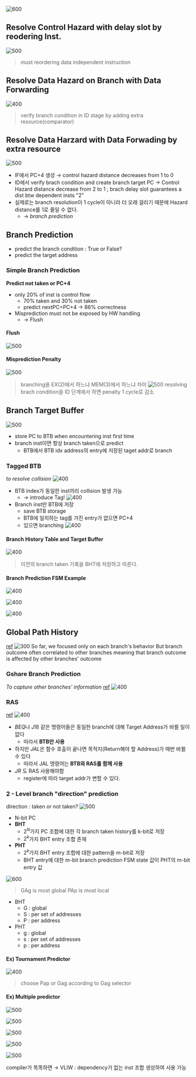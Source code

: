 ![600](https://i.imgur.com/nwN6xpt.png)
## Resolve Control Hazard with delay slot by reodering Inst.
![500](https://i.imgur.com/pUOlvDF.png)
>must reordering data independent instruction
## Resolve Data Hazard on Branch with Data Forwarding
![400](https://i.imgur.com/dPfBbDg.png)
>verify branch condition in ID stage by adding extra resource(comparator)
## Resolve Data Harzard with Data Forwading by extra resource
![500](https://i.imgur.com/Td2ul0Q.png)
- IF에서 PC+4 생성 $\to$ control hazard distance decreases from 1 to 0
- ID에서 verify brach condition and create branch target PC $\to$ Control Hazard distance decrease from 2 to 1 ; brach delay slot guarantees a dist btw dependent insts "2"
- 실제로는 branch resolution이 1 cycle이 아니라 더 오래 걸리기 때문에 Hazard distance를 1로 줄일 수 없다.
	- $\to$ *branch prediction*
## Branch Prediction
- predict the branch condition : True or False?
- predict the target address
### Simple Branch Prediction
**Predict not taken or PC+4**
- only 20% of inst is control flow
	- 70% taken and 30% not taken
	- predict nextPC=PC+4 $\to$ 86% correctness
- Misprediction must not be exposed by HW handling
	- $\to$ Flush
#### Flush
![500](https://i.imgur.com/4lggjey.png)
#### Misprediction Penalty
![500](https://i.imgur.com/tMG4sRz.png)
>branching을 EX(2)에서 하느냐 MEM(3)에서 하느냐 차이
![500](https://i.imgur.com/pnrhSyw.png)
>resolving brach condition을 ID 단계에서 하면 penalty 1 cycle로 감소

## Branch Target Buffer
![500](https://i.imgur.com/GJJ6uOR.png)
- store PC to BTB when encountering inst first time
- branch inst이면 항상 branch taken으로 predict
	- BTB에서 BTB idx address의 entry에 저장된 taget addr로 branch
### Tagged BTB
*to resolve collision*
![400](https://i.imgur.com/JiODgb6.png)
- BTB index가 동일한 inst끼리 collision 발생 가능
	- $\to$ introduce Tag!
![400](https://i.imgur.com/D1Xd4Ue.png)
- Branch inst만 BTB에 저장
	- save BTB storage
	- BTB에 일치하는 tag를 가진 entry가 없으면 PC+4
	- 있으면 branching
![400](https://i.imgur.com/WMcLwXL.png)

#### Branch History Table and Target Buffer
![400](https://i.imgur.com/KA92uYM.png)
>이전의 branch taken 기록을 BHT에 저장하고 따른다.
#### Branch Prediction FSM Example
![400](https://i.imgur.com/2x7XGZi.png)

![400](https://i.imgur.com/ruHyBXL.png)

![400](https://i.imgur.com/TaVxEmh.png)

## Global Path History
[ref](https://chopby.tistory.com/41)
![300](https://i.imgur.com/6WTItpP.png)
So far, we focused only on each branch's behavior
But branch outcome often correlated to other branches
meaning that branch outcome is affected by other branches' outcome
### Gshare Branch Prediction
*To capture other branches' information*
[ref](https://chopby.tistory.com/4)
![400](https://i.imgur.com/X3zmWfn.png)
### RAS
[ref](https://velog.io/@apphia39/%EC%BB%B4%ED%93%A8%ED%84%B0%EA%B5%AC%EC%A1%B0-Instruction-Level-Parallelism-ILP-2)
![400](https://i.imgur.com/siI8umA.png)
- *BEQ*나 *J*와 같은 명령어들은 동일한 branch에 대해 Target Address가 바뀔 일이 없다 
	- 따라서 **BTB만 사용**
- 하지만 *JAL*은 함수 호출이 끝나면 목적지(Return해야 할 Address)가 매번 바뀔 수 있다
	- 따라서 JAL 명령어는 **BTB와 RAS를 함께 사용**
- *JR* 도 RAS 사용해야함
	- register에 따라 target addr가 변할 수 있다.
### 2 - Level branch "direction" prediction
direction : taken or not taken?
![500](https://i.imgur.com/nUEXKw0.png)

- N-bit PC
- **BHT**
	- $2^{N}$가지 PC 조합에 대한 각 branch taken history를 k-bit로 저장
	- $2^{k}$가지 BHT entry 조합 존재
- **PHT**
	- $2^{k}$가지 BHT entry 조합에 대한 pattern을 m-bit로 저장
	- BHT entry에 대한 m-bit branch prediction FSM state 값이 PHT의 m-bit entry 값

![600](https://i.imgur.com/rjRRNsA.png)
>GAg is most global
>PAp is most local
- BHT
	- G : global
	- S : per set of addresses
	- P : per address
- PHT
	- g : global
	- s : per set of addresses
	- p : per address
#### Ex) Tournament Predictor
![400](https://i.imgur.com/BFti2oG.png)
>choose Pap or Gag according to Gag selector
#### Ex) Multiple predictor
![500](https://i.imgur.com/WMfWl8d.png)

![500](https://i.imgur.com/OzhBsU5.png)


![500](https://i.imgur.com/KOnVLtC.png)

![500](https://i.imgur.com/tUc4DSC.png)

![500](https://i.imgur.com/ZPqT2Cu.png)

compiler가 똑똑하면
$\to$ VLIW : dependency가 없는 inst 조합 생성하여 사용 가능
